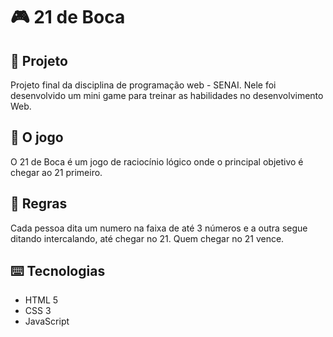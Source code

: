 # :video_game: 21 de Boca

 ## :pencil: Projeto
  Projeto final da disciplina de programação web - SENAI. Nele foi desenvolvido um mini game para treinar as habilidades no desenvolvimento Web.
 
 ## 🎯 O jogo
  O 21 de Boca é um jogo de raciocínio lógico onde o principal objetivo é chegar ao 21 primeiro.
 
 ## :page_with_curl: Regras
  Cada pessoa dita um numero na faixa de até 3 números e a outra segue ditando intercalando, até chegar no 21. Quem chegar no 21 vence.
  
 ## ⌨️ Tecnologias
 - HTML 5
 - CSS 3
 - JavaScript
